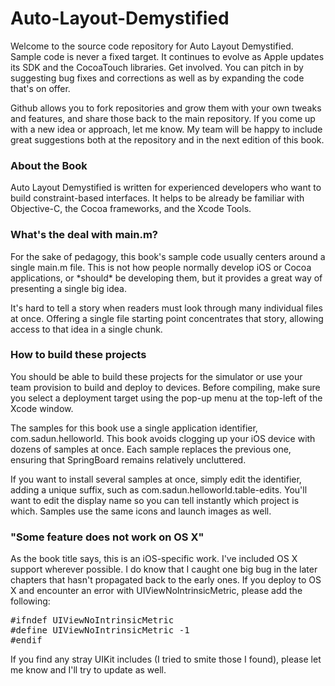 Auto-Layout-Demystified
=======================

Welcome to the source code repository for Auto Layout Demystified. Sample code is never a fixed target. It continues to evolve as Apple updates its SDK and the CocoaTouch libraries. Get involved. You can pitch in by suggesting bug fixes and corrections as well as by expanding the code that's on offer. 

Github allows you to fork repositories and grow them with your own tweaks and features, and share those back to the main repository. If you come up with a new idea or approach, let me know. My team will be happy to include great suggestions both at the repository and in the next edition of this book.

<h3>About the Book</h3>
Auto Layout Demystified is written for experienced developers who want to build constraint-based interfaces. It helps to be already be familiar with Objective-C, the Cocoa frameworks, and the Xcode Tools. 

<h3>What's the deal with main.m?</h3>
For the sake of pedagogy, this book's sample code usually centers around a single main.m file. This is not how people normally develop iOS or Cocoa applications, or *should* be developing them, but it provides a great way of presenting a single big idea. 

It's hard to tell a story when readers must look through many individual files at once. Offering a single file starting point concentrates that story, allowing access to that idea in a single chunk.

<h3>How to build these projects</h3>
You should be able to build these projects for the simulator or use your team provision to build and deploy to devices. Before compiling, make sure you select a deployment target using the pop-up menu at the top-left of the Xcode window. 

The samples for this book use a single application identifier, com.sadun.helloworld. This book avoids clogging up your iOS device with dozens of samples at once. Each sample replaces the previous one, ensuring that SpringBoard remains relatively uncluttered. 

If you want to install several samples at once, simply edit the identifier, adding a unique suffix, such as com.sadun.helloworld.table-edits. You'll want to edit the display name so you can tell instantly which project is which. Samples use the same icons and launch images as well.

<h3>"Some feature does not work on OS X"</h3>
As the book title says, this is an iOS-specific work. I've included OS X support wherever possible. I do know that I caught one big bug in the later chapters that hasn't propagated back to the early ones. If you deploy to OS X and encounter an error with UIViewNoIntrinsicMetric, please add the following:

<pre>#ifndef UIViewNoIntrinsicMetric
#define UIViewNoIntrinsicMetric -1
#endif</pre>

If you find any stray UIKit includes (I tried to smite those I found), please let me know and I'll try to update as well.
